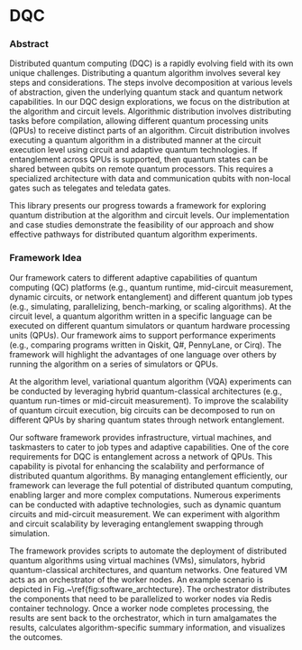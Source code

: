 # DQC

### Abstract

Distributed quantum computing (DQC) is a rapidly evolving field with its own unique challenges. Distributing a quantum algorithm involves several key steps and considerations. The steps involve decomposition at various levels of abstraction, given the underlying quantum stack and quantum network capabilities. In our DQC design explorations, we focus on the distribution at the algorithm and circuit levels. 
Algorithmic distribution involves distributing tasks before compilation, allowing different quantum processing units (QPUs) to receive distinct parts of an algorithm. 
Circuit distribution involves executing a quantum algorithm in a distributed manner at the circuit execution level using circuit and adaptive quantum technologies. If entanglement across QPUs is supported, then quantum states can be shared between qubits on remote quantum processors. This requires a specialized architecture with data and communication qubits with non-local gates such as telegates and teledata gates.

This library presents our progress towards a framework for exploring quantum distribution at the algorithm and circuit levels. Our implementation and case studies demonstrate the feasibility of our approach and show effective pathways for distributed quantum algorithm experiments.

### Framework Idea

Our framework caters to different adaptive capabilities of quantum computing (QC) platforms (e.g., quantum runtime, mid-circuit measurement, dynamic circuits, or network entanglement) and different quantum job types (e.g., simulating, parallelizing, bench-marking, or scaling algorithms).
At the circuit level, a quantum algorithm written in a specific language can be executed on different quantum simulators or quantum hardware processing units (QPUs). Our framework aims to support performance experiments (e.g., comparing programs written in Qiskit, Q#, PennyLane, or Cirq). The framework will highlight the advantages of one language over others by running the algorithm on a series of simulators or QPUs.

At the algorithm level, variational quantum algorithm (VQA) experiments can be conducted by leveraging hybrid quantum-classical architectures (e.g., quantum run-times or mid-circuit measurement). To improve the scalability of quantum circuit execution, big circuits can be decomposed to run on different QPUs by sharing quantum states through network entanglement. 

Our software framework provides infrastructure, virtual machines, and taskmasters to cater to job types and adaptive capabilities. One of the core requirements for DQC is entanglement across a network of QPUs. This capability is pivotal for enhancing the scalability and performance of distributed quantum algorithms. By managing entanglement efficiently, our framework can leverage the full potential of distributed quantum computing, enabling larger and more complex computations. Numerous experiments can be conducted with adaptive technologies, such as dynamic quantum circuits and mid-circuit measurement. We can experiment with algorithm and circuit scalability by leveraging entanglement swapping through simulation.

The framework provides scripts to automate the deployment of distributed quantum algorithms using virtual machines (VMs), simulators, hybrid quantum-classical architectures, and quantum networks. One featured VM acts as an orchestrator of the worker nodes. An example scenario is depicted in Fig.~\ref{fig:software_archtecture}. The orchestrator distributes the components that need to be parallelized to worker nodes via Redis container technology. Once a worker node completes processing, the results are sent back to the orchestrator, which in turn amalgamates the results, calculates algorithm-specific summary information, and visualizes the outcomes.
